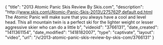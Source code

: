 {
    "title": "2013 Atomic Panic Skis Review By Skis.com",
    "description": "http:\/\/www.skis.com\/Atomic-Panic-Skis-2013\/275762P,default,pd.html  The Atomic Panic will make sure that you always have a cool and level head. This all mountain twin is a perfect ski for the lighter weight or lesser aggressive skier who can do a little b",
    "videoid": "3766131",
    "date_created": "1411361154",
    "date_modified": "1418182007",
    "type": "captivate",
    "layout": "video",
    "url": "\/v\/2013-atomic-panic-skis-review-by-skis-com\/3766131"
}